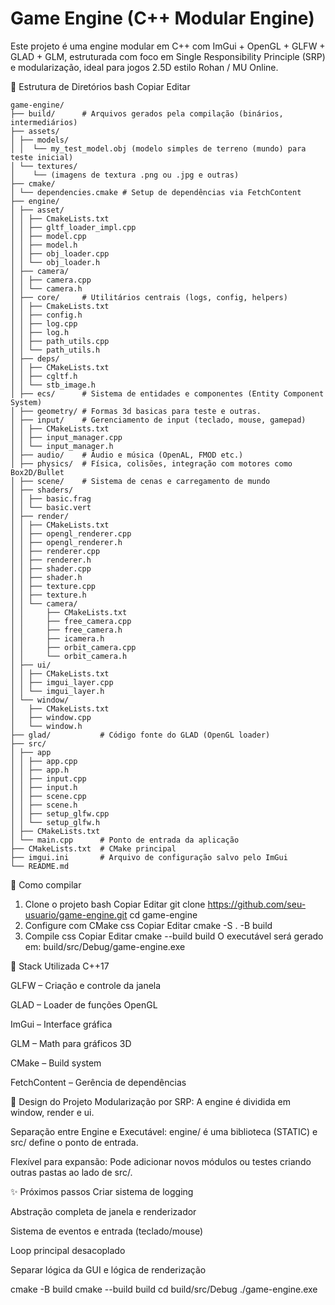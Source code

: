 # Game Engine (C++ Modular Engine)

Este projeto é uma engine modular em C++ com ImGui + OpenGL + GLFW + GLAD + GLM, estruturada com foco em Single Responsibility Principle (SRP) e modularização, ideal para jogos 2.5D estilo Rohan / MU Online.

📁 Estrutura de Diretórios
bash
Copiar
Editar

```
game-engine/
├── build/      # Arquivos gerados pela compilação (binários, intermediários)
├── assets/
│ ├── models/
│ │  └── my_test_model.obj (modelo simples de terreno (mundo) para teste inicial)
│ └── textures/
│    └── (imagens de textura .png ou .jpg e outras)
├── cmake/
│ └── dependencies.cmake # Setup de dependências via FetchContent
├── engine/
│ ├── asset/
│ │ ├── CmakeLists.txt
│ │ ├── gltf_loader_impl.cpp
│ │ ├── model.cpp
│ │ ├── model.h
│ │ ├── obj_loader.cpp
│ │ └── obj_loader.h
│ ├── camera/
│ │ ├── camera.cpp
│ │ └── camera.h
│ ├── core/     # Utilitários centrais (logs, config, helpers)
│ │ ├── CmakeLists.txt
│ │ ├── config.h
│ │ ├── log.cpp
│ │ ├── log.h
│ │ ├── path_utils.cpp
│ │ └── path_utils.h
│ ├── deps/ 
│ │ ├── CMakeLists.txt
│ │ ├── cgltf.h
│ │ └── stb_image.h
│ ├── ecs/      # Sistema de entidades e componentes (Entity Component System)
│ ├── geometry/ # Formas 3d basicas para teste e outras.
│ ├── input/    # Gerenciamento de input (teclado, mouse, gamepad)
│ │ ├── CMakeLists.txt
│ │ ├── input_manager.cpp
│ │ └── input_manager.h
│ ├── audio/    # Áudio e música (OpenAL, FMOD etc.)
│ ├── physics/  # Física, colisões, integração com motores como Box2D/Bullet
│ ├── scene/    # Sistema de cenas e carregamento de mundo
│ ├── shaders/ 
│ │ ├── basic.frag
│ │ └── basic.vert
│ ├── render/
│ │ ├── CMakeLists.txt
│ │ ├── opengl_renderer.cpp
│ │ ├── opengl_renderer.h
│ │ ├── renderer.cpp
│ │ ├── renderer.h
│ │ ├── shader.cpp
│ │ ├── shader.h
│ │ ├── texture.cpp
│ │ ├── texture.h
│ │ └── camera/
│ │     ├── CMakeLists.txt
│ │     ├── free_camera.cpp
│ │     ├── free_camera.h
│ │     ├── icamera.h   
│ │     ├── orbit_camera.cpp
│ │     └── orbit_camera.h
│ ├── ui/
│ │ ├── CMakeLists.txt
│ │ ├── imgui_layer.cpp
│ │ └── imgui_layer.h
│ └── window/
│   ├── CMakeLists.txt
│   ├── window.cpp
│   └── window.h
├── glad/           # Código fonte do GLAD (OpenGL loader)
├── src/
│ ├── app
│ │ ├── app.cpp
│ │ ├── app.h
│ │ ├── input.cpp
│ │ ├── input.h
│ │ ├── scene.cpp
│ │ ├── scene.h
│ │ ├── setup_glfw.cpp
│ │ └── setup_glfw.h
│ ├── CMakeLists.txt
│ └── main.cpp      # Ponto de entrada da aplicação
├── CMakeLists.txt  # CMake principal
├── imgui.ini       # Arquivo de configuração salvo pelo ImGui
└── README.md
```
🚀 Como compilar
1. Clone o projeto
bash
Copiar
Editar
git clone https://github.com/seu-usuario/game-engine.git
cd game-engine
2. Configure com CMake
css
Copiar
Editar
cmake -S . -B build
3. Compile
css
Copiar
Editar
cmake --build build
O executável será gerado em:
build/src/Debug/game-engine.exe

🧰 Stack Utilizada
C++17

GLFW – Criação e controle da janela

GLAD – Loader de funções OpenGL

ImGui – Interface gráfica

GLM – Math para gráficos 3D

CMake – Build system

FetchContent – Gerência de dependências

🧱 Design do Projeto
Modularização por SRP: A engine é dividida em window, render e ui.

Separação entre Engine e Executável:
engine/ é uma biblioteca (STATIC) e src/ define o ponto de entrada.

Flexível para expansão: Pode adicionar novos módulos ou testes criando outras pastas ao lado de src/.

✨ Próximos passos
 Criar sistema de logging

 Abstração completa de janela e renderizador

 Sistema de eventos e entrada (teclado/mouse)

 Loop principal desacoplado

 Separar lógica da GUI e lógica de renderização


cmake -B build
cmake --build build
cd build/src/Debug
./game-engine.exe
